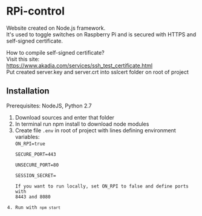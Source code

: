 # RPi-control

Website created on Node.js framework.<br>
It's used to toggle switches on Raspberry Pi and is 
secured with HTTPS and self-signed certificate.<br>

How to compile self-signed certificate?<br>
Visit this site:<br>
https://www.akadia.com/services/ssh_test_certificate.html<br>
Put created server.key and server.crt into sslcert folder on root of project

## Installation
Prerequisites: NodeJS, Python 2.7
1. Download sources and enter that folder
2. In terminal run npm install to download node modules
3. Create file <code>.env</code> in root of project with lines defining environment variables:  
<code>ON_RPI=true  
SECURE_PORT=443  
UNSECURE_PORT=80  
SESSION_SECRET=<session-secret>  
If you want to run locally, set ON_RPI to false and define ports with 8443 and 8080  
4. Run with <code>npm start</code>
